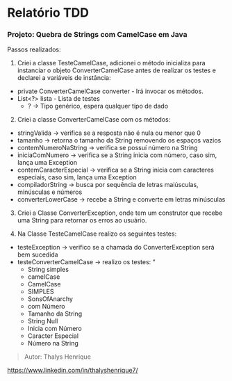 # Relatório TDD

### Projeto: Quebra de Strings com CamelCase em Java

Passos realizados:
1. Criei a classe TesteCamelCase, adicionei o método inicializa para instanciar o objeto
ConverterCamelCase antes de realizar os testes e declarei a variáveis de instância:

+ private ConverterCamelCase converter - Irá invocar os métodos.
+ List<?> lista - Lista de testes
  + ? -> Tipo genérico, espera qualquer tipo de dado

2. Criei a classe ConverterCamelCase com os métodos:
+ stringValida -> verifica se a resposta não é nula ou menor que 0
+ tamanho -> retorna o tamanho da String removendo os espaços vazios
+ contemNumeroNaString -> verifica se possuí número na String
+ iniciaComNumero -> verifica se a String inicia com número, caso sim, lança uma
Exception
+ contemCaracterEspecial -> verifica se a String inicia com caracteres especiais, caso
sim, lança uma Exception
+ compiladorString -> busca por sequência de letras maiúsculas, minúsculas e
números
+ converterLowerCase -> recebe a String e converte em letras minúsculas

3. Criei a Classe ConverterException, onde tem um construtor que recebe uma String para
retornar os erros ao usuário.

4. Na Classe TesteCamelCase realizo os seguintes testes:
+ testeException -> verifico se a chamada do ConverterException será bem sucedida
+ testeConverterCamelCase -> realizo os testes: “
  + String simples
  + camelCase
  + CamelCase
  + SIMPLES
  + SonsOfAnarchy
  + com Número
  + Tamanho da String
  + String Null
  + Inicia com Número
  + Caracter Especial
  + Número na String

> Autor: Thalys Henrique

https://www.linkedin.com/in/thalyshenrique7/
